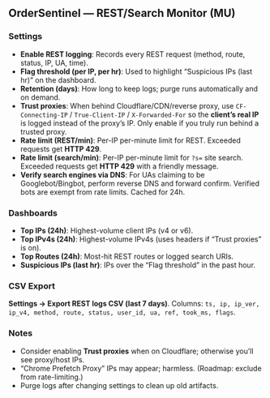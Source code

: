 ## OrderSentinel — REST/Search Monitor (MU)

### Settings
- **Enable REST logging**: Records every REST request (method, route, status, IP, UA, time).
- **Flag threshold (per IP, per hr)**: Used to highlight “Suspicious IPs (last hr)” on the dashboard.
- **Retention (days)**: How long to keep logs; purge runs automatically and on demand.
- **Trust proxies**: When behind Cloudflare/CDN/reverse proxy, use `CF-Connecting-IP` / `True-Client-IP` / `X-Forwarded-For` so the **client’s real IP** is logged instead of the proxy’s IP. Only enable if you truly run behind a trusted proxy.
- **Rate limit (REST/min)**: Per-IP per-minute limit for REST. Exceeded requests get **HTTP 429**.
- **Rate limit (search/min)**: Per-IP per-minute limit for `?s=` site search. Exceeded requests get **HTTP 429** with a friendly message.
- **Verify search engines via DNS**: For UAs claiming to be Googlebot/Bingbot, perform reverse DNS and forward confirm. Verified bots are exempt from rate limits. Cached for 24h.

### Dashboards
- **Top IPs (24h)**: Highest-volume client IPs (v4 or v6).
- **Top IPv4s (24h)**: Highest-volume IPv4s (uses headers if “Trust proxies” is on).
- **Top Routes (24h)**: Most-hit REST routes or logged search URIs.
- **Suspicious IPs (last hr)**: IPs over the “Flag threshold” in the past hour.

### CSV Export
**Settings → Export REST logs CSV (last 7 days)**. Columns: `ts, ip, ip_ver, ip_v4, method, route, status, user_id, ua, ref, took_ms, flags`.

### Notes
- Consider enabling **Trust proxies** when on Cloudflare; otherwise you’ll see proxy/host IPs.
- “Chrome Prefetch Proxy” IPs may appear; harmless. (Roadmap: exclude from rate-limiting.)
- Purge logs after changing settings to clean up old artifacts.
